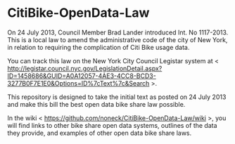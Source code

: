 CitiBike-OpenData-Law
=====================

On 24 July 2013, Council Member Brad Lander introduced Int. No 1117-2013. This is a local law to amend the administrative code of the city of New York, in relation to requiring the complication of Citi Bike usage data. 

You can track this law on the New York City Council Legistar system at < http://legistar.council.nyc.gov/LegislationDetail.aspx?ID=1458686&GUID=A0A12057-4AE3-4CC8-BCD3-3277B0F7E1E0&Options=ID%7cText%7c&Search >.

This repository is designed to take the initial text as posted on 24 July 2013 and make this bill the best open data bike share law possible.

In the wiki < https://github.com/noneck/CitiBike-OpenData-Law/wiki >, you will find links to other bike share open data systems, outlines of the data they provide, and examples of other open data bike share laws.

